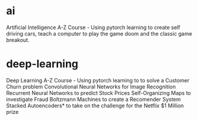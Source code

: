 # ai
Artificial Intelligence A-Z Course - Using pytorch learning to create self driving cars, teach a computer to play the game doom and the classic game breakout.
# deep-learning
Deep Learning A-Z Course - Using pytorch learning to to solve a Customer Churn problem Convolutional Neural Networks for Image Recognition Recurrent Neural Networks to predict Stock Prices Self-Organizing Maps to investigate Fraud Boltzmann Machines to create a Recomender System Stacked Autoencoders* to take on the challenge for the Netflix $1 Million prize
